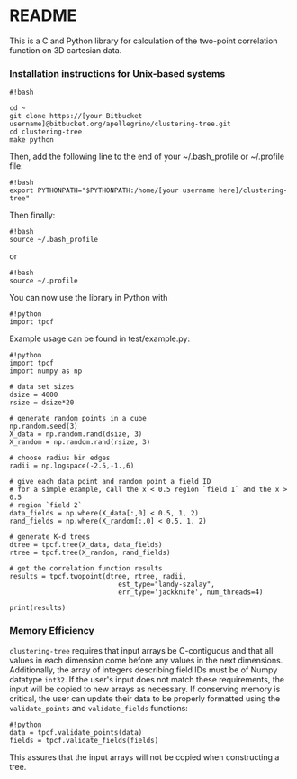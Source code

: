 # README #

This is a C and Python library for calculation of the two-point correlation function on 3D cartesian data.

### Installation instructions for Unix-based systems ###

```
#!bash

cd ~
git clone https://[your Bitbucket username]@bitbucket.org/apellegrino/clustering-tree.git
cd clustering-tree
make python
```
Then, add the following line to the end of your ~/.bash_profile or ~/.profile file:
```
#!bash
export PYTHONPATH="$PYTHONPATH:/home/[your username here]/clustering-tree"
```
Then finally:
```
#!bash
source ~/.bash_profile
```
or
```
#!bash
source ~/.profile
```
You can now use the library in Python with
```
#!python
import tpcf
```

Example usage can be found in test/example.py:

```
#!python
import tpcf
import numpy as np

# data set sizes
dsize = 4000
rsize = dsize*20

# generate random points in a cube
np.random.seed(3)
X_data = np.random.rand(dsize, 3)
X_random = np.random.rand(rsize, 3)

# choose radius bin edges
radii = np.logspace(-2.5,-1.,6)

# give each data point and random point a field ID
# for a simple example, call the x < 0.5 region `field 1` and the x > 0.5
# region `field 2`
data_fields = np.where(X_data[:,0] < 0.5, 1, 2)
rand_fields = np.where(X_random[:,0] < 0.5, 1, 2)

# generate K-d trees
dtree = tpcf.tree(X_data, data_fields)
rtree = tpcf.tree(X_random, rand_fields)

# get the correlation function results
results = tpcf.twopoint(dtree, rtree, radii,
                           est_type="landy-szalay",
                           err_type='jackknife', num_threads=4)

print(results)
```

### Memory Efficiency ###
`clustering-tree` requires that input arrays be C-contiguous and that all values in each dimension come before any values in the next dimensions. Additionally, the array of integers describing field IDs must be of Numpy datatype `int32`. If the user's input does not match these requirements, the input will be copied to new arrays as necessary. If conserving memory is critical, the user can update their data to be properly formatted using the `validate_points` and `validate_fields` functions:

```
#!python
data = tpcf.validate_points(data)
fields = tpcf.validate_fields(fields)
```

This assures that the input arrays will not be copied when constructing a tree.
